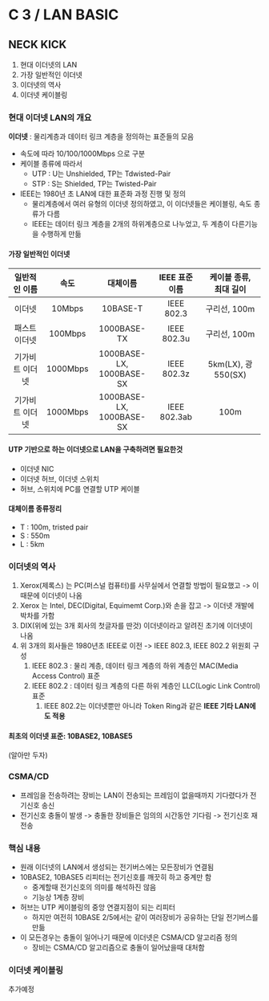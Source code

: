 # C 3 / LAN BASIC

## NECK KICK

1. 현대 이더넷의 LAN
2. 가장 일반적인 이더넷
3. 이더넷의 역사
4. 이더넷 케이블링

### 현대 이더넷 LAN의 개요

**이더넷** : 물리계층과 데이터 링크 계층을 정의하는 표준들의 모음
   - 속도에 따라 10/100/1000Mbps 으로 구분
   - 케이블 종류에 따라서
     - UTP : U는 Unshielded, TP는 Tdwisted-Pair
     - STP : S는 Shielded,   TP는 Twisted-Pair
   - IEEE는 1980년 초 LAN에 대한 표준화 과정 진행 및 정의
     - 물리계층에서 여러 유형의 이더넷 정의하였고, 이 이더넷들은 케이블링, 속도 종류가 다름
     - IEEE는 데이터 링크 계층을 2개의 하위계층으로 나누었고, 두 계층이 다른기능을 수행하게 만듦

#### 가장 일반적인 이더넷

| 일반적인 이름 | 속도 | 대체이름 | IEEE 표준이름 | 케이블 종류,<br/>최대 길이 |  
|:--:|:--:|:--:|:--:|:--:|
| 이더넷 | 10Mbps | 10BASE-T | IEEE 802.3 | 구리선, 100m |  
| 패스트 이더넷 | 100Mbps | 1000BASE-TX | IEEE 802.3u | 구리선, 100m |  
| 기가비트 이더넷 | 1000Mbps | 1000BASE-LX,<br/>1000BASE-SX | IEEE 802.3z | 5km(LX), 광 550(SX) |  
| 기가비트 이더넷 | 1000Mbps | 1000BASE-LX,<br/>1000BASE-SX | IEEE 802.3ab | 100m |  

#### UTP 기반으로 하는 이더넷으로 LAN을 구축하려면 필요한것

- 이더넷 NIC
- 이더넷 허브, 이더넷 스위치
- 허브, 스위치에 PC를 연결할 UTP 케이블

#### 대체이름 종류정리

- T : 100m, tristed pair
- S : 550m
- L : 5km

### 이더넷의 역사

1. Xerox(제록스) 는 PC(퍼스널 컴퓨터)를 사무실에서 연결할 방법이 필요했고 -> 이때문에 이더넷이 나옴
2. Xerox 는 Intel, DEC(Digital, Equimemt Corp.)와 손을 잡고 -> 이더넷 개발에 박차를 가함
3. DIX(위에 있는 3개 회사의 첫글자를 딴것) 이더넷이라고 알려진 초기에 이더넷이 나옴
4. 위 3개의 회사들은 1980년초 IEEE로 이전 -> IEEE 802.3, IEEE 802.2 위원회 구성
   1. IEEE 802.3 : 물리 계층, 데이터 링크 계층의 하위 계층인 MAC(Media Access Control) 표준
   2. IEEE 802.2 : 데이터 링크 계층의 다른 하위 계층인 LLC(Logic Link Control) 표준
      1. IEEE 802.2는 이더넷뿐만 아니라 Token Ring과 같은 **IEEE 기타 LAN에도 적용**

#### 최초의 이더넷 표준: 10BASE2, 10BASE5

(알아만 두자)

### **CSMA/CD**

- 프레임을 전송하려는 장비는 LAN이 전송되는 프레임이 없을때까지 기다렸다가 전기신호 송신
- 전기신호 충돌이 발생 -> 충돌한 장비들은 임의의 시간동안 기다림 -> 전기신호 재전송

### 핵심 내용

- 원래 이더넷의 LAN에서 생성되는 전기버스에는 모든장비가 연결됨
- 10BASE2, 10BASE5 리피터는 전기신호를 깨끗히 하고 중계만 함
  - 중계할때 전기신호의 의미를 해석하진 않음
  - 기능상 1계층 장비
- 허브는 UTP 케이블링의 중앙 연결지점이 되는 리피터
  - 하지만 여전히 10BASE 2/5에서는 같이 여러장비가 공유하는 단일 전기버스를 만듦
- 이 모든경우는 충돌이 일어나기 때문에 이더넷은 CSMA/CD 알고리즘 정의
  - 장비는 CSMA/CD 알고리즘으로 충돌이 일어났을때 대처함

### 이더넷 케이블링

추가예정